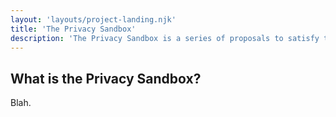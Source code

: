 ```yaml
---
layout: 'layouts/project-landing.njk'
title: 'The Privacy Sandbox'
description: 'The Privacy Sandbox is a series of proposals to satisfy third-party use cases without third-party cookies or other tracking mechanisms.'
---
```


## What is the Privacy Sandbox?

Blah.